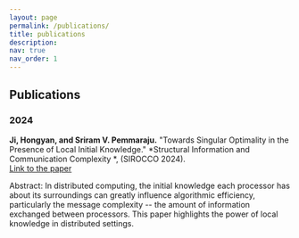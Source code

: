 ```yaml
---
layout: page
permalink: /publications/
title: publications
description: 
nav: true
nav_order: 1
---
```


## Publications

### 2024

**Ji, Hongyan, and Sriram V. Pemmaraju.** "Towards Singular Optimality in the Presence of Local Initial Knowledge." *Structural Information and Communication Complexity
*, (SIROCCO 2024).  
[Link to the paper]([https://example.com](https://link.springer.com/chapter/10.1007/978-3-031-60603-8_17))  

Abstract: In distributed computing, the initial knowledge each processor has about its surroundings can greatly influence algorithmic efficiency, particularly the message complexity -- the amount of information exchanged between processors. This paper highlights the power of local knowledge in distributed settings. 
